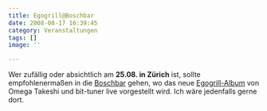 ```yaml
---
title: Egogrill@Boschbar
date: 2008-08-17 16:39:45
category: Veranstaltungen
tags: []
image: ''

---
```


Wer zufällig oder absichtlich am **25.08. in Zürich** ist, sollte empfohlenermaßen in die [Boschbar](http://www.the-groundzero.com/2008/08/17/egogrill-in-der-boschbar/) gehen, wo das neue [Egogrill-Album](http://www.the-groundzero.com/2008/08/08/egogrill-nur-ein-monster-hat-keine-angst-vor-selbst-out-now/) von Omega Takeshi und bit-tuner live vorgestellt wird. Ich wäre jedenfalls gerne dort.
